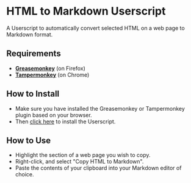 # HTML to Markdown Userscript

A Userscript to automatically convert selected HTML on a web page to Markdown format.

## Requirements

* [**Greasemonkey**](https://addons.mozilla.org/en-US/firefox/addon/greasemonkey/) (on Firefox)
* [**Tampermonkey**](https://chrome.google.com/webstore/detail/tampermonkey/dhdgffkkebhmkfjojejmpbldmpobfkfo?hl=en) (on Chrome)

## How to Install
* Make sure you have installed the Greasemonkey or Tampermonkey plugin based on your browser.
* Then [click here](https://github.com/wayne-hartmann/html-to-markdown-userscript/raw/master/HTML-to-Markdown.user.js) to install the Userscript.

## How to Use
* Highlight the section of a web page you wish to copy.
* Right-click, and select "Copy HTML to Markdown".
* Paste the contents of your clipboard into your Markdown editor of choice.
